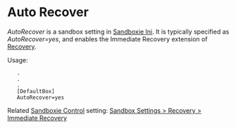 # Auto Recover

_AutoRecover_ is a sandbox setting in [Sandboxie Ini](SandboxieIni.md). It is typically specified as _AutoRecover=yes_, and enables the Immediate Recovery extension of [Recovery](SP_Recovery.md).

Usage:

```
   .
   .
   .
   [DefaultBox]
   AutoRecover=yes
```

Related [Sandboxie Control](SandboxieControl.md) setting: [Sandbox Settings > Recovery > Immediate Recovery](RecoverySettings.md#immediate-recovery)
